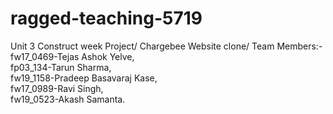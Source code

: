 # ragged-teaching-5719
Unit 3 Construct week Project/
Chargebee Website clone/ 
Team Members:- 
fw17_0469-Tejas Ashok Yelve,  
fp03_134-Tarun Sharma,   
fw19_1158-Pradeep Basavaraj Kase,   
fw17_0989-Ravi Singh,   
fw19_0523-Akash Samanta.
